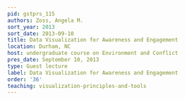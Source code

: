 ```yaml
---
pid: gstprs_115
authors: Zoss, Angela M.
sort_year: 2013
sort_date: 2013-09-10
title: Data Visualization for Awareness and Engagement
location: Durham, NC
host: undergraduate course on Environment and Conflict
pres_date: September 10, 2013
type: Guest lecture
label: Data Visualization for Awareness and Engagement
order: '36'
teaching: visualization-principles-and-tools
---
```

